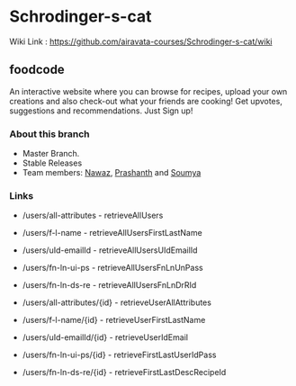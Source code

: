 # Schrodinger-s-cat

Wiki Link : https://github.com/airavata-courses/Schrodinger-s-cat/wiki

## foodcode
An interactive website where you can browse for recipes, upload your own creations and also check-out what your friends are cooking! Get upvotes, suggestions and recommendations. Just Sign up!

### About this branch
* Master Branch.
* Stable Releases
* Team members: [Nawaz](https://www.linkedin.com/in/nawazhk/), [Prashanth](https://www.linkedin.com/in/prashanth-swargam-pswargam/) and [Soumya](https://www.linkedin.com/in/jlsoumya/)

### Links
- /users/all-attributes 			- retrieveAllUsers
- /users/f-l-name 				- retrieveAllUsersFirstLastName
- /users/uId-emailId 			- retrieveAllUsersUIdEmailId
- /users/fn-ln-ui-ps				- retrieveAllUsersFnLnUnPass
- /users/fn-ln-ds-re				- retrieveAllUsersFnLnDrRId

- /users/all-attributes/{id}		- retrieveUserAllAttributes
- /users/f-l-name/{id}			- retrieveUserFirstLastName
- /users/uId-emailId/{id}		- retrieveUserIdEmail
- /users/fn-ln-ui-ps/{id}		- retrieveFirstLastUserIdPass
- /users/fn-ln-ds-re/{id}		- retrieveFirstLastDescRecipeId
